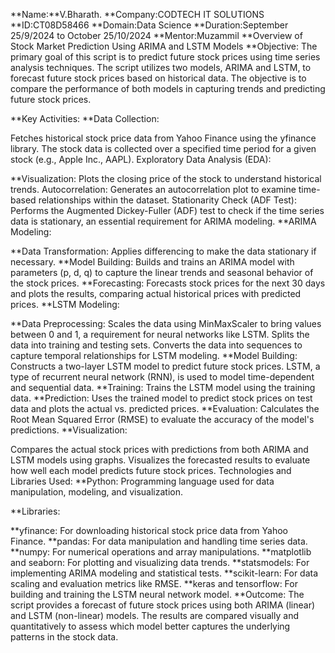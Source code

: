 **Name:**V.Bharath.
**Company:CODTECH IT SOLUTIONS
**ID:CT08D58466
**Domain:Data Science
**Duration:September 25/9/2024 to October 25/10/2024
**Mentor:Muzammil
**Overview of Stock Market Prediction Using ARIMA and LSTM Models
**Objective:
The primary goal of this script is to predict future stock prices using time series analysis techniques. The script utilizes two models, ARIMA and LSTM, to forecast future stock prices based on historical data. The objective is to compare the performance of both models in capturing trends and predicting future stock prices.

**Key Activities:
**Data Collection:

Fetches historical stock price data from Yahoo Finance using the yfinance library.
The stock data is collected over a specified time period for a given stock (e.g., Apple Inc., AAPL).
Exploratory Data Analysis (EDA):

**Visualization: Plots the closing price of the stock to understand historical trends.
Autocorrelation: Generates an autocorrelation plot to examine time-based relationships within the dataset.
Stationarity Check (ADF Test): Performs the Augmented Dickey-Fuller (ADF) test to check if the time series data is stationary, an essential requirement for ARIMA modeling.
**ARIMA Modeling:

**Data Transformation: Applies differencing to make the data stationary if necessary.
**Model Building: Builds and trains an ARIMA model with parameters (p, d, q) to capture the linear trends and seasonal behavior of the stock prices.
**Forecasting: Forecasts stock prices for the next 30 days and plots the results, comparing actual historical prices with predicted prices.
**LSTM Modeling:

**Data Preprocessing:
Scales the data using MinMaxScaler to bring values between 0 and 1, a requirement for neural networks like LSTM.
Splits the data into training and testing sets.
Converts the data into sequences to capture temporal relationships for LSTM modeling.
**Model Building: Constructs a two-layer LSTM model to predict future stock prices. LSTM, a type of recurrent neural network (RNN), is used to model time-dependent and sequential data.
**Training: Trains the LSTM model using the training data.
**Prediction: Uses the trained model to predict stock prices on test data and plots the actual vs. predicted prices.
**Evaluation: Calculates the Root Mean Squared Error (RMSE) to evaluate the accuracy of the model's predictions.
**Visualization:

Compares the actual stock prices with predictions from both ARIMA and LSTM models using graphs.
Visualizes the forecasted results to evaluate how well each model predicts future stock prices.
Technologies and Libraries Used:
**Python: Programming language used for data manipulation, modeling, and visualization.

**Libraries:

**yfinance: For downloading historical stock price data from Yahoo Finance.
**pandas: For data manipulation and handling time series data.
**numpy: For numerical operations and array manipulations.
**matplotlib and seaborn: For plotting and visualizing data trends.
**statsmodels: For implementing ARIMA modeling and statistical tests.
**scikit-learn: For data scaling and evaluation metrics like RMSE.
**keras and tensorflow: For building and training the LSTM neural network model.
**Outcome:
The script provides a forecast of future stock prices using both ARIMA (linear) and LSTM (non-linear) models. The results are compared visually and quantitatively to assess which model better captures the underlying patterns in the stock data.
